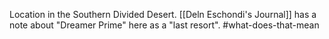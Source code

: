Location in the Southern Divided Desert. [[Deln Eschondi's Journal]] has a note about "Dreamer Prime" here as a "last resort". #what-does-that-mean 
